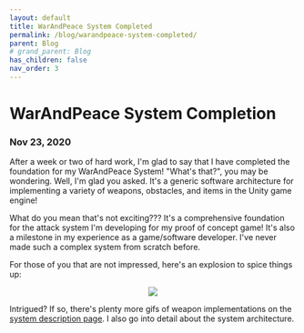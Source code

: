 ```yaml
---
layout: default
title: WarAndPeace System Completed
permalink: /blog/warandpeace-system-completed/
parent: Blog
# grand_parent: Blog
has_children: false
nav_order: 3
---
```


# WarAndPeace System Completion
### Nov 23, 2020

After a week or two of hard work, I'm glad to say that I have completed the foundation for my WarAndPeace System! 
"What's that?", you may be wondering. Well, I'm glad you asked.
It's a generic software architecture for implementing a variety of weapons, obstacles, and items in the Unity game engine!

What do you mean that's not exciting???
It's a comprehensive foundation for the attack system I'm developing for my proof of concept game!
It's also a milestone in my experience as a game/software developer.
I've never made such a complex system from scratch before.

For those of you that are not impressed, here's an explosion to spice things up:

<p align="center">
    <img src="https://media.giphy.com/media/b4KxdrSaZhBaeRuAHS/giphy.gif" />
</p>

Intrigued? If so, there's plenty more gifs of weapon implementations on the [system description page](sirpaulmcd.com/projects/elite-gardening-squad/warandpeace-system). 
I also go into detail about the system architecture. 